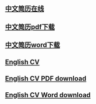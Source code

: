 
## [中文简历在线](chinese.resume.md)
## [中文简历pdf下载](chinese.resume.pdf)
## [中文简历word下载](chinese.resume.docx)

## [English CV](english.resume.md)
## [English CV PDF download](english.resume.pdf)
## [English CV Word download](english.resume.docx)

